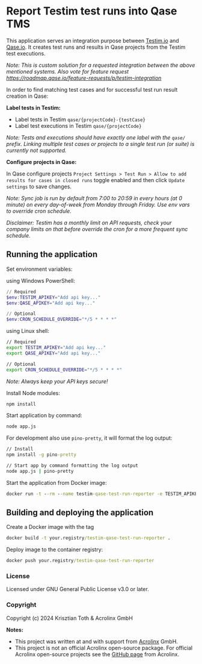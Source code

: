 # Report Testim test runs into Qase TMS

This application serves an integration purpose between [Testim.io](https://www.testim.io/) and [Qase.io](https://app.qase.io/). It creates test runs and results in Qase projects from the Testim test executions.

_Note: This is custom solution for a requested integration between the above mentioned systems. Also vote for feature request <https://roadmap.qase.io/feature-requests/p/testim-integration>_

In order to find matching test cases and for successful test run result creation in Qase:

**Label tests in Testim:**

- Label tests in Testim `qase/{projectCode}-{testCase}`
- Label test executions in Testim `qase/{projectCode}`

_Note: Tests and executions should have exactly one label with the `qase/` prefix. Linking multiple test cases or projects to a single test run (or suite) is currently not supported._

**Configure projects in Qase:**

In Qase configure projects `Project Settings > Test Run > Allow to add results for cases in closed runs` toggle enabled and then click `Update settings` to save changes.

_Note: Sync job is run by default from 7:00 to 20:59 in every hours (at 0 minute) on every day-of-week from Monday through Friday. Use env vars to override cron schedule._

_Disclaimer: Testim has a monthly limit on API requests, check your company limits on that before override the cron for a more frequent sync schedule._

## Running the application

Set environment variables:

using Windows PowerShell:

```PowerShell
// Required
$env:TESTIM_APIKEY="Add api key..."
$env:QASE_APIKEY="Add api key..."

// Optional
$env:CRON_SCHEDULE_OVERRIDE="*/5 * * * *"
```

using Linux shell:

```sh
// Required
export TESTIM_APIKEY="Add api key..."
export QASE_APIKEY="Add api key..."

// Optional
export CRON_SCHEDULE_OVERRIDE="*/5 * * * *"
```

_Note: Always keep your API keys secure!_

Install Node modules:

```ps
npm install
```

Start application by command:

```ps
node app.js
```

For development also use `pino-pretty`, it will format the log output:

```cmd
// Install
npm install -g pino-pretty

// Start app by command formatting the log output
node app.js | pino-pretty
```

Start the application from Docker image:

```cmd
docker run -t --rm --name testim-qase-test-run-reporter -e TESTIM_APIKEY="Add api key..." -e QASE_APIKEY="Add api key..." your.registry/testim-qase-test-run-reporter
```

## Building and deploying the application

Create a Docker image with the tag

```cmd
docker build -t your.registry/testim-qase-test-run-reporter .
```

Deploy image to the container registry:

```cmd
docker push your.registry/testim-qase-test-run-reporter
```

### License

Licensed under GNU General Public License v3.0 or later.

### Copyright

Copyright (c) 2024 Krisztian Toth & Acrolinx GmbH

**Notes:**

- This project was written at and with support from [Acrolinx](https://www.acrolinx.com/) GmbH.
- This project is not an official Acrolinx open-source package. For official Acrolinx open-source projects see the [GitHub page](https://github.com/acrolinx/) from Acrolinx.

